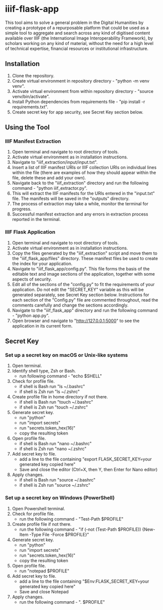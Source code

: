 # iiif-flask-app

This tool aims to solve a general problem in the Digital Humanities by creating a prototype of a repurposable platform that could be used as a simple tool to aggregate and search across any kind of digitised content available over IIIF (the International Image Interoperability Framework), by scholars working on any kind of material, without the need for a high level of technical expertise, financial resources or institutional infrastructure.

## Installation

1. Clone the repository.
2. Create virtual environment in repository directory - "python -m venv venv".
3. Activate virtual environment from within repository directory - "source venv/bin/activate".
4. Install Python dependencies from requirements file - "pip install -r requirements.txt".
5. Create secret key for app security, see Secret Key section below.

## Using the Tool

### IIIF Manifest Extraction

1. Open terminal and navigate to root directory of tools.
2. Activate virtual environment as in installation instructions.
3. Navigate to "iiif_extraction/input/input.txt".
4. Insert a list of IIIF manifest URIs or IIIF collection URIs on individual lines within the file (there are examples of how they should appear within the file, delete these and add your own).
5. Navigate back to the "iiif_extraction" directory and run the following command - "python iiif_extractor.py".
6. This will extract the IIIF manifests for the URIs entered in the "input.txt" file. The manifests will be saved in the "outputs" directory.
7. The process of extraction may take a while, monitor the terminal for progress.
8. Successful manifest extraction and any errors in extraction process reported in the terminal.

### IIIF Flask Application

1. Open terminal and navigate to root directory of tools.
2. Activate virtual environment as in installation instructions.
3. Copy the files generated by the "iiif_extraction" script and move them to the "iiif_flask_app/files" directory. These manifest files be used to create the index for your application.
4. Navigate to "iiif_flask_app/config.py". This file forms the basis of the editable text and image sections of the application, together with some aspects of security.
5. Edit all of the sections of the "config.py" to fit the requirements of your application. Do not edit the "SECRET_KEY" variable as this will be generated separately, see Secret Key section below. Instructions for each section of the "Config.py" file are commented throughout, read the comments carefully and change the sections accordingly.
6. Navigate to the "iiif_flask_app" directory and run the following command - "python app.py".  
7. Open browser and navigate to "http://127.0.0.1:5000" to see the application in its current form.

## Secret Key

### Set up a secret key on macOS or Unix-like systems

1. Open terminal.
2. Identify shell type, Zsh or Bash.
    - run following command - "echo $SHELL"
3. Check for profile file.
    - if shell is Bash run "ls ~/.bashrc"
    - if shell is Zsh run "ls ~/.zshrc"
4. Create profile file in home directory if not there.
    - if shell is Bash run "touch ~/.bashrc"
    - if shell is Zsh run "touch ~/.zshrc"
5. Generate secret key.
    - run "python"
    - run "import secrets"
    - run "secrets.token_hex(16)"
    - copy the resulting token
6. Open profile file.
    - if shell is Bash run "nano ~/.bashrc"
    - if shell is Zsh run "nano ~/.zshrc"
7. Add secret key to file.
    - add a line to the file containing "export FLASK_SECRET_KEY=your generated key copied here"
    - Save and close the editor (Ctrl+X, then Y, then Enter for Nano editor)
8. Apply changes.
    - if shell is Bash run "source ~/.bashrc"
    - if shell is Zsh run "source ~/.zshrc"

### Set up a secret key on Windows (PowerShell)

1. Open Powershell terminal.
2. Check for profile file.
    - run the following command - "Test-Path $PROFILE"
3. Create profile file if not there.
    - run the following command - "if (-not (Test-Path $PROFILE)) {New-Item -Type File -Force $PROFILE}"
4. Generate secret key.
    - run "python"
    - run "import secrets"
    - run "secrets.token_hex(16)"
    - copy the resulting token
5. Open profile file.
    - run "notepad $PROFILE"
6. Add secret key to file.
    - add a line to the file containing "$Env:FLASK_SECRET_KEY=your generated key copied here"
    - Save and close Notepad
7. Apply changes.
    - run the following command - ". $PROFILE"
